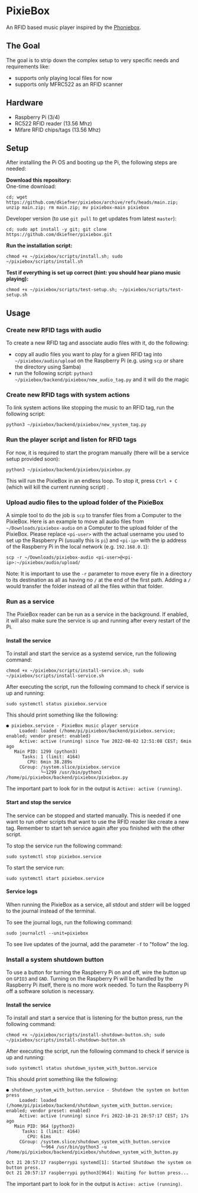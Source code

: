 # PixieBox

An RFID based music player inspired by the [Phoniebox](https://github.com/MiczFlor/RPi-Jukebox-RFID).

## The Goal

The goal is to strip down the complex setup to very specific needs and requirements like:

- supports only playing local files for now
- supports only MFRC522 as an RFID scanner

## Hardware

- Raspberry Pi (3/4)
- RC522 RFID reader (13.56 Mhz)
- Mifare RFID chips/tags (13.56 Mhz)

## Setup

After installing the Pi OS and booting up the Pi, the following steps are needed:

**Download this repository:**  
One-time download:

```commandline
cd; wget https://github.com/dkiefner/pixiebox/archive/refs/heads/main.zip; unzip main.zip; rm main.zip; mv pixiebox-main pixiebox
```

Developer version (to use `git pull` to get updates from latest `master`):

```commandline
cd; sudo apt install -y git; git clone https://github.com/dkiefner/pixiebox.git
```

**Run the installation script:**

```commandline
chmod +x ~/pixiebox/scripts/install.sh; sudo ~/pixiebox/scripts/install.sh
```

**Test if everything is set up correct (hint: you should hear piano music playing):**

```commandline
chmod +x ~/pixiebox/scripts/test-setup.sh; ~/pixiebox/scripts/test-setup.sh
```

## Usage

### Create new RFID tags with audio

To create a new RFID tag and associate audio files with it, do the following:

- copy all audio files you want to play for a given RFID tag into `~/pixiebox/audio/upload` on the Raspberry Pi (e.g.
  using `scp` or share the directory using Samba)
- run the following script: `python3 ~/pixiebox/backend/pixiebox/new_audio_tag.py` and it will do the magic

### Create new RFID tags with system actions

To link system actions like stopping the music to an RFID tag, run the following script:

```commandline
python3 ~/pixiebox/backend/pixiebox/new_system_tag.py
```

### Run the player script and listen for RFID tags

For now, it is required to start the program manually (there will be a service setup provided soon):

```commandline
python3 ~/pixiebox/backend/pixiebox/pixiebox.py
```

This will run the PixieBox in an endless loop. To stop it, press `Ctrl + C` (which will kill the current running script)
.

### Upload audio files to the upload folder of the PixieBox

A simple tool to do the job is `scp` to transfer files from a Computer to the PixieBox. Here is an example to move all
audio files from `~/Downloads/pixiebox-audio` on a Computer to the upload folder of the PixieBox. Please
replace `<pi-user>` with the actual username you used to set up the Raspberry Pi (usually this is `pi`) and `<pi-ip>`
with the ip address of the Raspberry Pi in the local network (e.g. `192.168.0.1`):

```commandline
scp -r ~/Downloads/pixiebox-audio <pi-user>@<pi-ip>:~/pixiebox/audio/upload/
```

Note: It is important to use the `-r` parameter to move every file in a directory to its destination as all as having
no `/` at the end of the first path. Adding a `/` would transfer the folder instead of all the files within that folder.

### Run as a service

The PixieBox reader can be run as a service in the background. If enabled, it will also make sure the service is up and
running after every restart of the Pi.

#### Install the service

To install and start the service as a systemd service, run the following command:

```commandline
chmod +x ~/pixiebox/scripts/install-service.sh; sudo ~/pixiebox/scripts/install-service.sh
```

After executing the script, run the following command to check if service is up and running:

```commandline
sudo systemctl status pixiebox.service
```

This should print something like the following:

```commandline
● pixiebox.service - PixieBox music player service
     Loaded: loaded (/home/pi/pixiebox/backend/pixiebox.service; enabled; vendor preset: enabled)
     Active: active (running) since Tue 2022-08-02 12:51:08 CEST; 6min ago
   Main PID: 1299 (python3)
      Tasks: 1 (limit: 4164)
        CPU: 6min 38.289s
     CGroup: /system.slice/pixiebox.service
             └─1299 /usr/bin/python3 /home/pi/pixiebox/backend/pixiebox/pixiebox.py
```

The important part to look for in the output is `Active: active (running)`.

#### Start and stop the service

The service can be stopped and started manually. This is needed if one want to run other scripts that want to use the
RFID reader like create a new tag. Remember to start teh service again after you finished with the other script.

To stop the service run the following command:

```commandline
sudo systemctl stop pixiebox.service
```

To start the service run:

```commandline
sudo systemctl start pixiebox.service
```

#### Service logs

When running the PixieBox as a service, all stdout and stderr will be logged to the journal instead of the terminal.

To see the journal logs, run the following command:

```commandline
sudo journalctl --unit=pixiebox
```

To see live updates of the journal, add the parameter `-f` to "follow" the log.

### Install a system shutdown button

To use a button for turning the Raspberry Pi on and off, wire the button up on `GPIO3` and `GND`. Turning on the
Raspberry Pi will be handled by the Raspberry Pi itself, there is no more work needed. To turn the Raspberry Pi off a
software solution is necessary.

#### Install the service

To install and start a service that is listening for the button press, run the following command:

```commandline
chmod +x ~/pixiebox/scripts/install-shutdown-button.sh; sudo ~/pixiebox/scripts/install-shutdown-button.sh
```

After executing the script, run the following command to check if service is up and running:

```commandline
sudo systemctl status shutdown_system_with_button.service
```

This should print something like the following:

```commandline
● shutdown_system_with_button.service - Shutdown the system on button press
     Loaded: loaded (/home/pi/pixiebox/backend/shutdown_system_with_button.service; enabled; vendor preset: enabled)
     Active: active (running) since Fri 2022-10-21 20:57:17 CEST; 17s ago
   Main PID: 964 (python3)
      Tasks: 1 (limit: 4164)
        CPU: 61ms
     CGroup: /system.slice/shutdown_system_with_button.service
             └─964 /usr/bin/python3 -u /home/pi/pixiebox/backend/pixiebox/shutdown_system_with_button.py

Oct 21 20:57:17 raspberrypi systemd[1]: Started Shutdown the system on button press.
Oct 21 20:57:17 raspberrypi python3[964]: Waiting for button press...
```

The important part to look for in the output is `Active: active (running)`.
